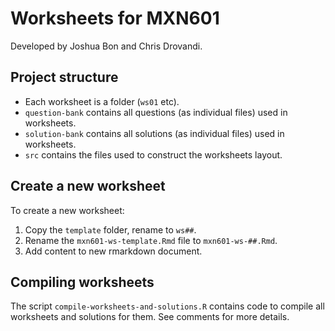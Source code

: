 # Worksheets for MXN601

Developed by Joshua Bon and Chris Drovandi.

## Project structure

- Each worksheet is a folder (`ws01` etc).
- `question-bank` contains all questions (as individual files) used in worksheets.
- `solution-bank` contains all solutions (as individual files) used in worksheets.
- `src` contains the files used to construct the worksheets layout.


## Create a new worksheet

To create a new worksheet: 
1. Copy the `template` folder, rename to `ws##`.
2. Rename the `mxn601-ws-template.Rmd` file to `mxn601-ws-##.Rmd`.
3. Add content to new rmarkdown document.

## Compiling worksheets

The script `compile-worksheets-and-solutions.R` contains code to compile all worksheets and solutions for them. See comments for more details.